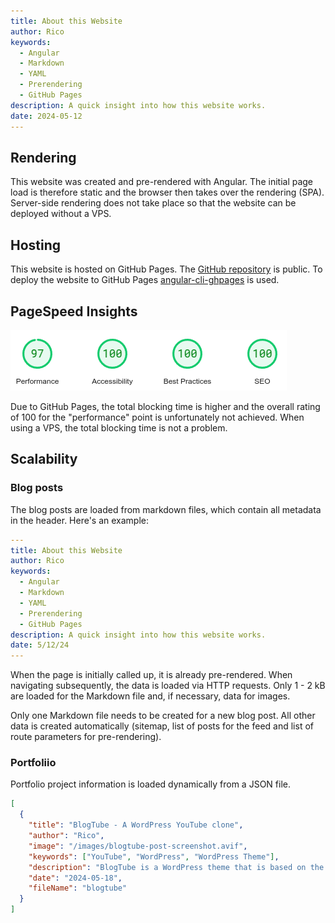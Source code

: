 ```yaml
---
title: About this Website
author: Rico
keywords:
  - Angular
  - Markdown
  - YAML
  - Prerendering
  - GitHub Pages
description: A quick insight into how this website works.
date: 2024-05-12
---
```


## Rendering

This website was created and pre-rendered with Angular.
The initial page load is therefore static and the browser then takes over the rendering (SPA).
Server-side rendering does not take place so that the website can be deployed without a VPS.

## Hosting

This website is hosted on GitHub Pages.
The [GitHub repository](https://github.com/KopfdesDaemons/ricoswebsite.com) is public.
To deploy the website to GitHub Pages [angular-cli-ghpages](https://github.com/angular-schule/angular-cli-ghpages) is used.

## PageSpeed Insights

![PageSpeed Insights](/images/pagespeed-english.png "PageSpeed Insights")

Due to GitHub Pages, the total blocking time is higher and the overall rating of 100 for the "performance" point is unfortunately not achieved. When using a VPS, the total blocking time is not a problem.

## Scalability

### Blog posts

The blog posts are loaded from markdown files, which contain all metadata in the header. Here's an example:

```yaml
---
title: About this Website
author: Rico
keywords:
  - Angular
  - Markdown
  - YAML
  - Prerendering
  - GitHub Pages
description: A quick insight into how this website works.
date: 5/12/24
---
```

When the page is initially called up, it is already pre-rendered. When navigating subsequently, the data is loaded via HTTP requests. Only 1 - 2 kB are loaded for the Markdown file and, if necessary, data for images.

Only one Markdown file needs to be created for a new blog post. All other data is created automatically (sitemap, list of posts for the feed and list of route parameters for pre-rendering).

### Portfoliio

Portfolio project information is loaded dynamically from a JSON file.

```json
[
  {
    "title": "BlogTube - A WordPress YouTube clone",
    "author": "Rico",
    "image": "/images/blogtube-post-screenshot.avif",
    "keywords": ["YouTube", "WordPress", "WordPress Theme"],
    "description": "BlogTube is a WordPress theme that is based on the design scheme of YouTube",
    "date": "2024-05-18",
    "fileName": "blogtube"
  }
]
```
